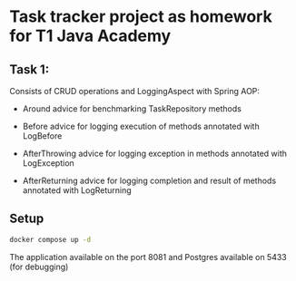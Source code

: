 # Task tracker project as homework for T1 Java Academy

## Task 1:
Consists of CRUD operations and LoggingAspect with Spring AOP:

- Around advice for benchmarking TaskRepository methods

- Before advice for logging execution of methods annotated with LogBefore

- AfterThrowing advice for logging exception in methods annotated with LogException

- AfterReturning advice for logging completion and result of methods annotated with LogReturning

## Setup

```bash
docker compose up -d
```
The application available on the port 8081 and Postgres available on 5433 (for debugging)